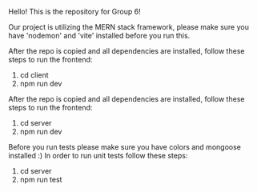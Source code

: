 Hello! This is the repository for Group 6!

Our project is utilizing the MERN stack framework, please make sure you have 'nodemon' and 'vite' installed before you run this. 

After the repo is copied and all dependencies are installed, follow these steps to run the frontend:
1. cd client
2. npm run dev


After the repo is copied and all dependencies are installed, follow these steps to run the frontend:
1. cd server
2. npm run dev

Before you run tests please make sure you have colors and mongoose installed :) 
In order to run unit tests follow these steps:
1. cd server
2. npm run test
   
